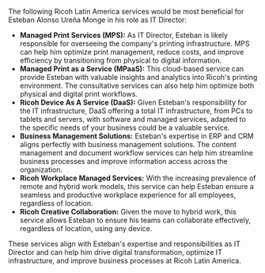 The following Ricoh Latin America services would be most beneficial for Esteban Alonso Ureña Monge in his role as IT Director:

*   **Managed Print Services (MPS):** As IT Director, Esteban is likely responsible for overseeing the company's printing infrastructure. MPS can help him optimize print management, reduce costs, and improve efficiency by transitioning from physical to digital information.
*   **Managed Print as a Service (MPaaS):** This cloud-based service can provide Esteban with valuable insights and analytics into Ricoh's printing environment. The consultative services can also help him optimize both physical and digital print workflows.
*   **Ricoh Device As A Service (DaaS):** Given Esteban's responsibility for the IT infrastructure, DaaS offering a total IT infrastructure, from PCs to tablets and servers, with software and managed services, adapted to the specific needs of your business could be a valuable service.
*   **Business Management Solutions:** Esteban's expertise in ERP and CRM aligns perfectly with business management solutions. The content management and document workflow services can help him streamline business processes and improve information access across the organization.
*   **Ricoh Workplace Managed Services:** With the increasing prevalence of remote and hybrid work models, this service can help Esteban ensure a seamless and productive workplace experience for all employees, regardless of location.
*   **Ricoh Creative Collaboration:** Given the move to hybrid work, this service allows Esteban to ensure his teams can collaborate effectively, regardless of location, using any device.

These services align with Esteban's expertise and responsibilities as IT Director and can help him drive digital transformation, optimize IT infrastructure, and improve business processes at Ricoh Latin America.